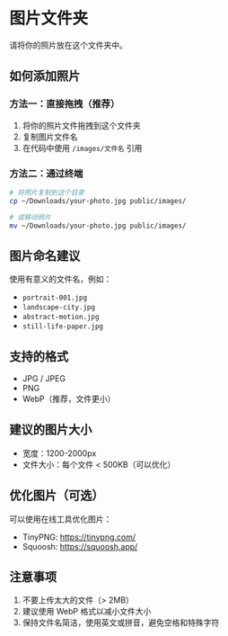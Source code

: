 # 图片文件夹

请将你的照片放在这个文件夹中。

## 如何添加照片

### 方法一：直接拖拽（推荐）
1. 将你的照片文件拖拽到这个文件夹
2. 复制图片文件名
3. 在代码中使用 `/images/文件名` 引用

### 方法二：通过终端
```bash
# 将照片复制到这个目录
cp ~/Downloads/your-photo.jpg public/images/

# 或移动照片
mv ~/Downloads/your-photo.jpg public/images/
```

## 图片命名建议

使用有意义的文件名，例如：
- `portrait-001.jpg`
- `landscape-city.jpg`
- `abstract-motion.jpg`
- `still-life-paper.jpg`

## 支持的格式

- JPG / JPEG
- PNG
- WebP（推荐，文件更小）

## 建议的图片大小

- 宽度：1200-2000px
- 文件大小：每个文件 < 500KB（可以优化）

## 优化图片（可选）

可以使用在线工具优化图片：
- TinyPNG: https://tinypng.com/
- Squoosh: https://squoosh.app/

## 注意事项

1. 不要上传太大的文件（> 2MB）
2. 建议使用 WebP 格式以减小文件大小
3. 保持文件名简洁，使用英文或拼音，避免空格和特殊字符
